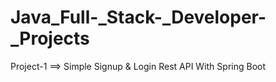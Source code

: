 # Java_Full-_Stack-_Developer-_Projects
Project-1  ==>   Simple Signup &amp; Login Rest API With Spring Boot
